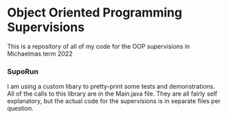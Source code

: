 # Object Oriented Programming Supervisions

This is a repository of all of my code for the OOP supervisions in Michaelmas term 2022

### SupoRun
I am using a custom libary to pretty-print some tests and demonstrations.
All of the calls to this library are in the Main.java file. They are all fairly self explanatory, but the actual code for the supervisions is in separate files per question.